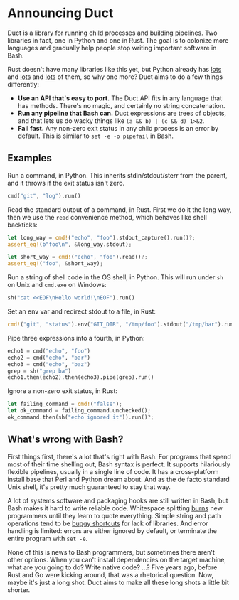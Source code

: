 # Announcing Duct

Duct is a library for running child processes and building pipelines. Two
libraries in fact, one in Python and one in Rust. The goal is to colonize more
languages and gradually help people stop writing important software in Bash.

Rust doesn't have many libraries like this yet, but Python already has
[lots](https://amoffat.github.io/sh/) and
[lots](https://plumbum.readthedocs.io/en/latest/) and
[lots](https://github.com/kennethreitz/envoy) of them, so why one more? Duct
aims to do a few things differently:

- **Use an API that's easy to port.** The Duct API fits in any language that
  has methods. There's no magic, and certainly no string concatenation.
- **Run any pipeline that Bash can.** Duct expressions are trees of objects,
  and that lets us do wacky things like `(a && b) | (c && d) 1>&2`.
- **Fail fast.** Any non-zero exit status in any child process is an error by
  default. This is similar to `set -e -o pipefail` in Bash.

## Examples

Run a command, in Python. This inherits stdin/stdout/sterr from the parent, and
it throws if the exit status isn't zero.

```python
cmd("git", "log").run()
```

Read the standard output of a command, in Rust. First we do it the long way,
then we use the `read` convenience method, which behaves like shell backticks:

```rust
let long_way = cmd!("echo", "foo").stdout_capture().run()?;
assert_eq!(b"foo\n", &long_way.stdout);

let short_way = cmd!("echo", "foo").read()?;
assert_eq!("foo", &short_way);
```

Run a string of shell code in the OS shell, in Python. This will run under `sh`
on Unix and `cmd.exe` on Windows:

```python
sh("cat <<EOF\nHello world!\nEOF").run()
```

Set an env var and redirect stdout to a file, in Rust:

```rust
cmd!("git", "status").env("GIT_DIR", "/tmp/foo").stdout("/tmp/bar").run()?;
```

Pipe three expressions into a fourth, in Python:

```python
echo1 = cmd("echo", "foo")
echo2 = cmd("echo", "bar")
echo3 = cmd("echo", "baz")
grep = sh("grep ba")
echo1.then(echo2).then(echo3).pipe(grep).run()
```

Ignore a non-zero exit status, in Rust:

```rust
let failing_command = cmd!("false");
let ok_command = failing_command.unchecked();
ok_command.then(sh("echo ignored it")).run()?;
```

## What's wrong with Bash?

First things first, there's a lot that's right with Bash. For programs that
spend most of their time shelling out, Bash syntax is perfect. It supports
hilariously flexible pipelines, usually in a single line of code. It has a
cross-platform install base that Perl and Python dream about. And as the de
facto standard Unix shell, it's pretty much guaranteed to stay that way.

A lot of systems software and packaging hooks are still written in Bash, but
Bash makes it hard to write reliable code. Whitespace splitting
[burns](http://unix.stackexchange.com/q/131766/23305) new programmers until
they learn to quote everything. Simple string and path operations tend to be
[buggy shortcuts](https://bugs.chromium.org/p/chromium/issues/detail?id=660145)
for lack of libraries. And error handling is limited: errors are either ignored
by default, or terminate the entire program with `set -e`.

None of this is news to Bash programmers, but sometimes there aren't other
options. When you can't install dependencies on the target machine, what are
you going to do? Write native code? ...? Five years ago, before Rust and Go
were kicking around, that was a rhetorical question. Now, maybe it's just a
long shot. Duct aims to make all these long shots a little bit shorter.
